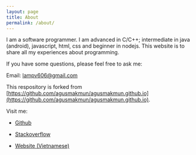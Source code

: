 ```yaml
---
layout: page
title: About
permalink: /about/
---
```


I am a software programmer. I am advanced in C/C++; intermediate in java (android), javascript, html, css and beginner in nodejs. This website is to share all my experiences about programming.

If you have some questions, please feel free to ask me:

Email: lampv606@gmail.com

This respository is forked from [https://github.com/agusmakmun/agusmakmun.github.io](https://github.com/agusmakmun/agusmakmun.github.io).

Visit me:

 * [Github](https://github.com/phamvanlam)

 * [Stackoverflow](http://stackoverflow.com/users/5829049/lampv)

 * [Website (Vietnamese)](http://phamvanlam.com/)
